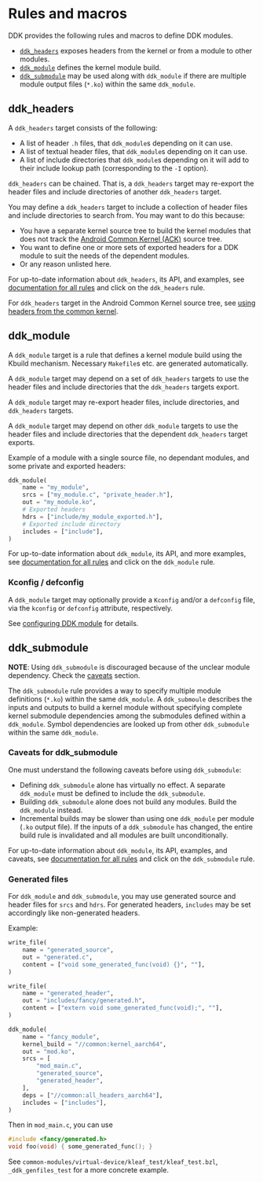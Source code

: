 # Rules and macros

DDK provides the following rules and macros to define DDK modules.

* [`ddk_headers`](#ddk_headers) exposes headers from the kernel or from a module
  to other modules.
* [`ddk_module`](#ddk_module) defines the kernel module build.
* [`ddk_submodule`](#ddk_submodule) may be used along with `ddk_module` if there
  are multiple module output files (`*.ko`) within the same `ddk_module`.

## ddk\_headers

A `ddk_headers` target consists of the following:

- A list of header `.h` files, that `ddk_module`s depending on it can use.
- A list of textual header files, that `ddk_module`s depending on it can use.
- A list of include directories that `ddk_module`s depending on it
  will add to their include lookup path (corresponding to the `-I` option).

`ddk_headers` can be chained. That is, a `ddk_headers` target may re-export the
header files and include directories of another `ddk_headers` target.

You may define a `ddk_headers` target to include a collection of header files
and include directories to search from. You may want to do this because:

- You have a separate kernel source tree to build the kernel modules that does
  not track
  the [Android Common Kernel (ACK)](https://android.googlesource.com/kernel/common/)
  source tree.
- You want to define one or more sets of exported headers for a DDK module to
  suit the needs of the dependent modules.
- Or any reason unlisted here.

For up-to-date information about `ddk_headers`, its API, and examples, see
[documentation for all rules](../api_reference.md) and click on
the `ddk_headers` rule.

For `ddk_headers` target in the Android Common Kernel source tree, see
[using headers from the common kernel](common_headers.md).

## ddk\_module

A `ddk_module` target is a rule that defines a kernel module build using the
Kbuild mechanism. Necessary `Makefile`s etc. are generated automatically.

A `ddk_module` target may depend on a set of `ddk_headers` targets to use the
header files and include directories that the `ddk_headers` targets export.

A `ddk_module` target may re-export header files, include directories, and
`ddk_headers` targets.

A `ddk_module` target may depend on other `ddk_module` targets to use the header
files and include directories that the dependent `ddk_headers` target exports.

Example of a module with a single source file, no dependant modules, and
some private and exported headers:

```python
ddk_module(
    name = "my_module",
    srcs = ["my_module.c", "private_header.h"],
    out = "my_module.ko",
    # Exported headers
    hdrs = ["include/my_module_exported.h"],
    # Exported include directory
    includes = ["include"],
)
```

For up-to-date information about `ddk_module`, its API, and more examples, see
[documentation for all rules](../api_reference.md) and click on the `ddk_module`
rule.

### Kconfig / defconfig

A `ddk_module` target may optionally provide a `Kconfig` and/or a `defconfig`
file, via the `kconfig` or `defconfig` attribute, respectively.

See [configuring DDK module](config.md) for details.

## ddk\_submodule

**NOTE**: Using `ddk_submodule` is discouraged because of the unclear module
dependency. Check the [caveats](#caveats-for-ddk_submodule) section.

The `ddk_submodule` rule provides a way to specify multiple module definitions
(`*.ko`) within the same `ddk_module`. A `ddk_submoule` describes the inputs and
outputs to build a kernel module without specifying complete kernel submodule
dependencies among the submodules defined within a `ddk_module`. Symbol
dependencies are looked up from other `ddk_submodule` within the same
`ddk_module`.

### Caveats for ddk\_submodule

One must understand the following caveats before using `ddk_submodule`:

- Defining `ddk_submodule` alone has virtually no effect. A separate
  `ddk_module` must be defined to include the `ddk_submodule`.
- Building `ddk_submodule` alone does not build any modules. Build the
  `ddk_module` instead.
- Incremental builds may be slower than using one `ddk_module` per module
  (`.ko` output file). If the inputs of a `ddk_submodule` has changed, the
  entire build rule is invalidated and all modules are built unconditionally.

For up-to-date information about `ddk_module`, its API, examples, and caveats,
see [documentation for all rules](../api_reference.md) and click on the
`ddk_submodule` rule.

### Generated files

For `ddk_module` and `ddk_submodule`, you may use generated source and header
files for `srcs` and `hdrs`. For generated headers, `includes` may be set
accordingly like non-generated headers.

Example:

```python
write_file(
    name = "generated_source",
    out = "generated.c",
    content = ["void some_generated_func(void) {}", ""],
)

write_file(
    name = "generated_header",
    out = "includes/fancy/generated.h",
    content = ["extern void some_generated_func(void);", ""],
)

ddk_module(
    name = "fancy_module",
    kernel_build = "//common:kernel_aarch64",
    out = "mod.ko",
    srcs = [
        "mod_main.c",
        "generated_source",
        "generated_header",
    ],
    deps = ["//common:all_headers_aarch64"],
    includes = ["includes"],
)
```

Then in `mod_main.c`, you can use

```c
#include <fancy/generated.h>
void foo(void) { some_generated_func(); }
```

See `common-modules/virtual-device/kleaf_test/kleaf_test.bzl`,
`_ddk_genfiles_test` for a more concrete example.

